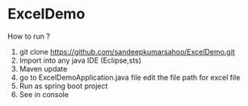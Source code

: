 # ExcelDemo

How to run ?
1. git clone https://github.com/sandeepkumarsahoo/ExcelDemo.git
2. Import into any java IDE (Eclipse,sts)
3. Maven update
4. go to ExcelDemoApplication.java file
edit the file path for excel file
6. Run as spring boot project
7. See in console
